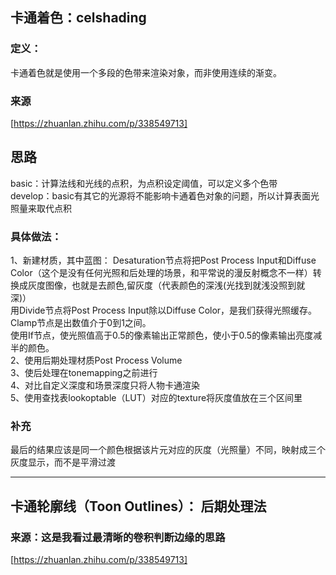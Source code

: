 ## 卡通着色：celshading
### 定义：
卡通着色就是使用一个多段的色带来渲染对象，而非使用连续的渐变。


### 来源
[https://zhuanlan.zhihu.com/p/338549713]


## 思路  
basic：计算法线和光线的点积，为点积设定阈值，可以定义多个色带  
develop：basic有其它的光源将不能影响卡通着色对象的问题，所以计算表面光照量来取代点积  

### 具体做法：
1、新建材质，其中蓝图：
    Desaturation节点将把Post Process Input和Diffuse Color（这个是没有任何光照和后处理的场景，和平常说的漫反射概念不一样）转换成灰度图像，也就是去颜色,留灰度（代表颜色的深浅(光找到就浅没照到就深)）  
    用Divide节点将Post Process Input除以Diffuse Color，是我们获得光照缓存。        
    Clamp节点是出数值介于0到1之间。       
    使用If节点，使光照值高于0.5的像素输出正常颜色，使小于0.5的像素输出亮度减半的颜色。      
2、使用后期处理材质Post Process Volume  
3、使后处理在tonemapping之前进行  
4、对比自定义深度和场景深度只将人物卡通渲染  
5、使用查找表lookoptable（LUT）对应的texture将灰度值放在三个区间里   

### 补充
最后的结果应该是同一个颜色根据该片元对应的灰度（光照量）不同，映射成三个灰度显示，而不是平滑过渡

---

## 卡通轮廓线（Toon Outlines）： 后期处理法
### 来源：这是我看过最清晰的卷积判断边缘的思路
[https://zhuanlan.zhihu.com/p/338549713]
